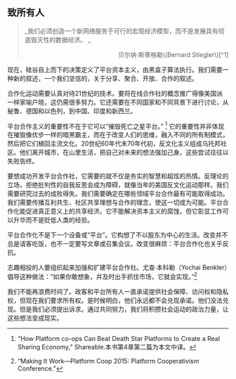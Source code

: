 ## 致所有人

> _我们必须创造一个新网络服务于可行的宏观经济模型，而不是发展具有彻底毁灭性的数据经济。 _
>
> <p align="right">贝尔纳·斯蒂格勒\(Bernard Stiegler\)[^1]</p>

现在，硅谷自上而下的决策定义了平台资本主义，由黑盒子算法执行。我们需要一种新的叙述，一个我们坚信的，关于分享、聚合、开放、合作的叙述。

合作化运动需要认真对待21世纪的技术。要将在线合作社的概念推广得像美国派一样家喻户晓，这仍需很多努力。它还需要在不同国家和不同背景下进行讨论，从秘鲁、德国和以色列，到中国、印度和新西兰。

平台合作主义的重要性不在于它可以“摧毁死亡之星平台。” [^2] 它的重要性并非体现在摧毁像优步一样的暗黑霸主，而在于改变人们的思维，融入不同的所有制模式，然后把它们植回主流文化。20世纪60年代末70年代初，反文化主义组成乌托邦社区。他们离开城市，在山里生活，把自己对未来的想法强加己身。这些尝试往往以失败告终。

要想成功开发平台合作社，它需要的就不仅是务实的智慧和超炫的热情。反理论的立场，拒绝批判性的自我反思会成为障碍，就像当年的美国反文化运动那样。我们需要研究过去的成败得失。我们需要确定在哪些领域平台合作最有可能取得成功。我们需要传播互利共生、社区共享理想与合作的理念，使这一切成为可能。平台合作化能促进真正意义上的共享经济。它不能解决资本主义的腐蚀，但它彰显工作可以升华而不是贬低人类的经验。

平台合作化不是下一个设备或“平台”。它构想了不以股东为中心的生活。改变并不总是请客吃饭，也不一定要写文章或召集会议。改变很麻烦：平台合作化也关乎反抗。

志趣相投的人要组织起来加强和扩建平台合作社。尤查∙本科勒（Yochai Benkler）倡导这种做法：”如果你敢想象，并及时出手抓住市场，它就会实现。”[^3]

我们不能再浪费时间了。政客和平台所有人一直承诺提供社会保障、访问权和隐私权，但现在我们要求所有权。是时候明白，他们永远都不会兑现承诺。他们没法兑现。但是我们必须提出诉求。通过共同努力，我们将积攒社会运动的政治力量，让这些想法变成现实。

[^1]: “Stiegler on Daesh and ‘The Age of Disruption,” accessed November 29, 2015, www.samkinsley.com.

[^2]: “How Platform co-ops Can Beat Death Star Platforms to Create a Real Sharing Economy,” Shareable.本书第4章第二篇为本文中译。 

[^3]: “Making It Work—Platform Coop 2015: Platform Cooperativism Conference.”


